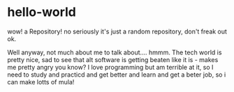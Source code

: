 # hello-world
wow! a Repository!
no seriously it's just a random repository, don't freak out ok.

Well anyway, not much about me to talk about.... hmmm.
The tech world is pretty nice, sad to see that alt software is getting beaten like it is - makes me pretty angry you know?
I love programming but am terrible at it, so I need to study and practicd and get better and learn and get a beter job, so i can make lotts of mula!
